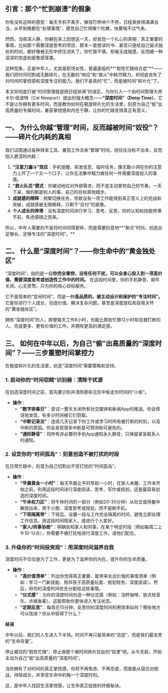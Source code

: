 ## **引言：那个“忙到崩溃”的假象**

你有没有这样的感受：每天手机不离手，微信叮咚响个不停，日程表排得满满当当，从早到晚都在“处理事情”，感觉自己忙得像个陀螺，快要喘不过气来。

然而，当夜深人静，你躺在床上回想这一天，却发现一个扎心的真相：真正重要的事情，比如那个需要深度思考的项目、那本一直想读的书、甚至只是给自己留点独处的时间，都好像被无形中挤压消失了。你忙碌不堪，却毫无成就感，反而被一种深深的空虚和疲惫感笼罩。

这种现象，正是中年人，尤其是职场女性，普遍面临的**“假性忙碌综合症”**——我们把时间切割成无数碎片，在无数的“响应”和“救火”中耗尽精力，却彻底丧失了对时间的掌控感和深度专注的能力。我们不是真的“忙”，而是被时间“碎片化”了。

本文将彻底打破“时间管理就是把日程排满”的误区，为你引入一个由时间管理大师卡尔·纽波特（Cal Newport）提出的强大概念——**“深度时间”（Deep Time）**。它不是让你拥有更多时间，而是教你如何在极度碎片化的生活里，刻意为自己“偷”出高质量的专属时间，重获掌控感和内在宁静，让你的忙碌变得真正有意义。

## **一、 为什么你越“管理”时间，反而越被时间“奴役”？——碎片化内耗的真相**

我们试图通过各种效率工具、番茄工作法来“管理”时间，但往往治标不治本，反而陷入更深的内耗：

1.  **“注意力漏斗”效应**：手机提醒、突发信息、临时任务，像无数小洞在你的注意力上开了一个又一个口子，让你无法集中精力做任何一件需要深度投入的事情。
2.  **“救火队员”模式**：你被动地应对外部需求，而不是主动掌控自己的节奏。一天下来，做的都是别人的事，自己的目标原地踏步。
3.  **成就感的稀释**：频繁切换任务，导致没有一项工作能得到真正意义上的完成和突破，成就感被无限稀释，只剩下“应付”的疲惫。
4.  **个人成长的停滞**：没有深度时间进行学习、思考、反思，你的认知和技能停滞不前，焦虑感随之而来。

所以，中年人需要的不是将时间切得更碎，而是需要刻意地**“聚合”时间，创造出足够长、足够专注的“深度时间”。**

## **二、 什么是“深度时间”？——你生命中的“黄金独处区”**

“深度时间”，指的是一段**你完全掌控、没有任何干扰，可以全身心投入到一项高价值、需要深度思考或创造性工作中的时间。** 在这段时间里，你的手机静音、邮件关闭、心无旁骛，只为你的核心目标服务。

它不是简单的“空闲时间”，而是一种**高品质的、被主动设计和保护的“专注时间”。** 它是你进行个人成长、创造价值、解决复杂问题，甚至是深度放松和自我关怀的“黄金独处区”。

拥有“深度时间”的人，即便每天工作8小时，也能比那些忙碌12小时却总被打断的人，完成更多、更有价值的工作，并拥有更高的满足感。

## **三、 如何在中年以后，为自己“偷”出高质量的“深度时间”？——三步重塑时间掌控力**

在极度碎片化的生活里，创造“深度时间”需要策略和坚持。

### **1. 启动你的“时间窃贼”识别器：清除干扰源**

在创造深度时间之前，首先要识别并清除那些无形中偷走你时间的“小偷”。

* **操作**：
    * **“数字排毒日”**：尝试一整天关闭所有社交媒体和新闻App的推送。你会惊讶地发现，有多少时间被它们窃取。
    * **“中断记录法”**：连续几天记录下你工作或学习时所有被打断的时刻，以及中断的原因。你会发现很多中断是可预测和可避免的。
    * **“通知静音”**：将所有非必要的手机App通知永久静音，只保留紧急联系人的通知。

### **2. 设定你的“时间孤岛”：刻意创造不被打扰的时段**

在日常忙碌中，刻意为自己切割出不受打扰的“时间孤岛”。

* **操作**：
    * **“早晨黄金一小时”**：每天早晨比平时早起一小时，在家人未醒、工作未开始之前，利用这段时间进行深度阅读、思考、写作或规划。这是最容易创造的深度时间。
    * **“午休权力区”**：将午休时间的一部分（例如20-30分钟）从社交或用餐中解放出来，用于小憩、深度思考或规划，而不是刷手机。
    * **“下班隔离带”**：下班后，设置一段与工作完全隔离的时间，避免立即处理工作信息。用这段时间陪家人，或进行个人爱好。
    * **“家人/同事协商”**：明确告知家人和同事，在某个特定时段（例如每周二上午10-12点），你需要不被打扰地进行深度工作，请他们配合。

### **3. 升级你的“时间投资观”：用深度时间滋养自我**

深度时间不仅仅是为了工作，更是为了滋养你的内在，提升你的生命质量。

* **操作**：
    * **“高价值清单”**：列出你觉得真正重要、能带来长远价值的事情清单（例如：学习一门新技能、陪伴孩子高质量玩耍、规划财务、深度阅读）。然后，将你的深度时间优先分配给这些事情。
    * **“仪式感”**：为你的深度时间创造一种仪式感（例如：泡杯咖啡、放点轻音乐、点根香薰）。这能帮助你更快进入专注状态。
    * **“定期反思”**：每周花15分钟，反思你的深度时间利用效率如何？哪些地方可以改进？你从中获得了什么？

**结语**

中年以后，我们的人生进入下半场。时间不再只是简单的“流逝”，而是我们最宝贵的“生命存量”。

停止被动的“假性忙碌”，停止做那个被时间碎片拉扯的“奴隶”吧。从今天起，开始主动为自己“偷”出高质量的“深度时间”。

当你拥有了对时间的真正掌控感，你将不再焦虑、不再空虚，而是能从容应对挑战，持续成长，并享受生命中的每一个深度时刻。

这，是中年人找回生活掌控感，让生命真正绽放的终极秘诀。

